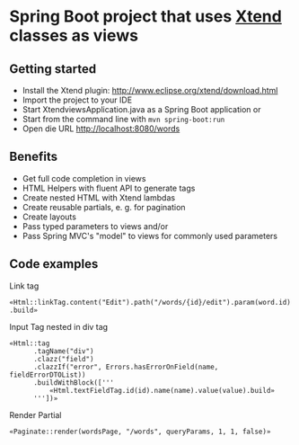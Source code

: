 # Spring Boot project that uses [Xtend](http://www.xtend-lang.org/) classes as views

Getting started
---------------
- Install the Xtend plugin: http://www.eclipse.org/xtend/download.html
- Import the project to your IDE
- Start XtendviewsApplication.java as a Spring Boot application or 
- Start from the command line with `mvn spring-boot:run`
- Open die URL [http://localhost:8080/words](http://localhost:8080/words)

Benefits
--------
- Get full code completion in views
- HTML Helpers with fluent API to generate tags
- Create nested HTML with Xtend lambdas
- Create reusable partials, e. g. for pagination
- Create layouts
- Pass typed parameters to views and/or
- Pass Spring MVC's "model" to views for commonly used parameters

Code examples
-------------

Link tag

`«Html::linkTag.content("Edit").path("/words/{id}/edit").param(word.id).build»`

Input Tag nested in div tag

    «Html::tag
          .tagName("div")
          .clazz("field")
          .clazzIf("error", Errors.hasErrorOnField(name, fieldErrorDTOList))
          .buildWithBlock(['''
              «Html.textFieldTag.id(id).name(name).value(value).build»
          '''])»

Render Partial

`«Paginate::render(wordsPage, "/words", queryParams, 1, 1, false)»`


